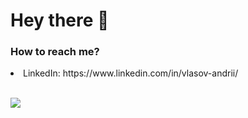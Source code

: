 # Hey there 👋

### How to reach me?
<li>LinkedIn: https://www.linkedin.com/in/vlasov-andrii/</li>

<br>

[![](https://github-readme-stats.vercel.app/api?username=Bosternike&show_icons=true&count_private=true)](https://github.com/Bosternike)
